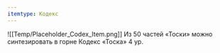 ```yaml
---
itemtype: Кодекс
---
```

![[Temp/Placeholder_Codex_Item.png]]
Из 50 частей «Тоски» можно синтезировать в горне Кодекс «Тоска» 4 ур.
